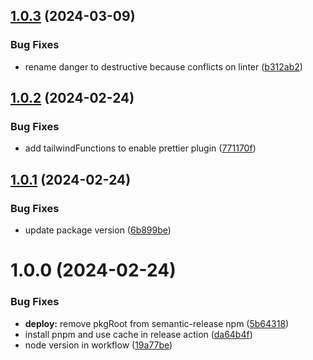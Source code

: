 ## [1.0.3](https://github.com/nicorickert/ui/compare/v1.0.2...v1.0.3) (2024-03-09)


### Bug Fixes

* rename danger to destructive because conflicts on linter ([b312ab2](https://github.com/nicorickert/ui/commit/b312ab2a9422cb941d88d9aa56f7d512eec84cb9))

## [1.0.2](https://github.com/nicorickert/ui/compare/v1.0.1...v1.0.2) (2024-02-24)


### Bug Fixes

* add tailwindFunctions to enable prettier plugin ([771170f](https://github.com/nicorickert/ui/commit/771170fa1ccb579afbbe4640231889f25fa5dfc0))

## [1.0.1](https://github.com/nicorickert/ui/compare/v1.0.0...v1.0.1) (2024-02-24)

### Bug Fixes

-   update package version ([6b899be](https://github.com/nicorickert/ui/commit/6b899bec004017570924f80bc8e99aa779370336))

# 1.0.0 (2024-02-24)

### Bug Fixes

-   **deploy:** remove pkgRoot from semantic-release npm ([5b64318](https://github.com/nicorickert/ui/commit/5b643182d4dbc204b8aef081cf5b0069ab58fb33))
-   install pnpm and use cache in release action ([da64b4f](https://github.com/nicorickert/ui/commit/da64b4fc133d33b6af0458eb7b9a0462c3f4f960))
-   node version in workflow ([19a77be](https://github.com/nicorickert/ui/commit/19a77be04fc26c1695e6b843659fc01cc6f16a2d))
